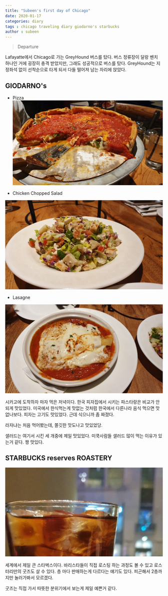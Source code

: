 ```yaml
---
title: "Subeen's first day of Chicago"
date: 2020-01-17
categories: diary
tags : chicago traveling diary giodarno's starbucks
author : subeen
---
```


>  Departure

 Lafayatte에서 Chicago로 가는 GreyHound 버스를 탔다. 버스 정류장이 달랑 벤치 하나인 거에 굉장히 충격 받았지만, 그래도 성공적으로 버스를 탔다. GreyHound는 지정좌석 없이 선착순으로 타게 되서 다들 떨어져 남는 자리에 앉았다.

## GIODARNO's

* Pizza
![pizza](https://github.com/purdueblog/purdueblog.github.io/blob/master/assets/images/pza.jpg?raw=true)

* Chicken Chopped Salad

![salad](https://github.com/purdueblog/purdueblog.github.io/blob/master/assets/images/sal.jpg?raw=true)

* Lasagne

![lasagne](https://github.com/purdueblog/purdueblog.github.io/blob/master/assets/images/las.jpg?raw=true)


시카고에 도착하자 마자 먹은 저녁이다.  한국 피자집에서 시키는 파스타랑은 비교가 안되게 맛있었다. 미국에서 한식먹는게 맛없는 것처럼 한국에서 다른나라 음식 먹으면 맛없나보다.  피자는 고기도 맛있었다. 근데 식으니까 좀 짜졌다.

라자냐는 처음 먹어봤는데, 쫄깃한 맛도나고 맛있었당.

샐러드는 여기서 시킨 세 개중에 제일 맛있었다. 미쿡사람들 샐러드 많이 먹는 이유가 있는거 같다. 짱 맛있다.


## STARBUCKS reserves ROASTERY


![coffee](https://github.com/purdueblog/purdueblog.github.io/blob/master/assets/images/coffee.jpg?raw=true)



세계에서 제일 큰 스타벅스이다. 바리스타들이 직접 로스팅 하는 과정도 볼 수 있고 로스터리만의 굿즈도 살 수 있다. 층 마다 판매하는게 다르다는 얘기도 있다. 피곤해서 2층까지만 놀러가봐서 모르겠다.

굿즈는 직접 가서 따뜻한 분위기에서 보는게 제일 예쁜거 같다.
